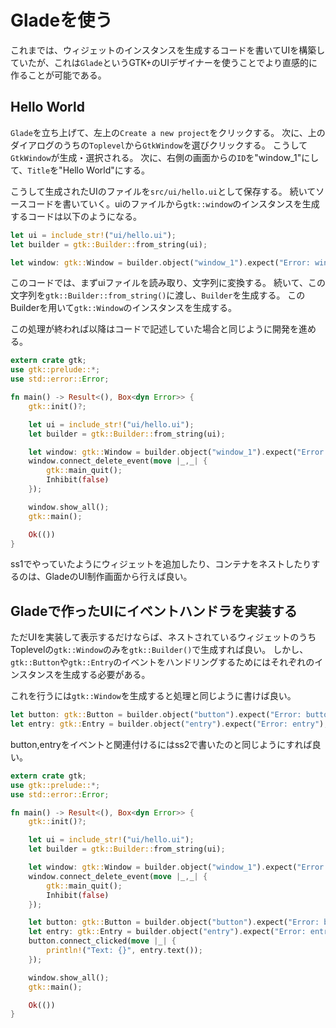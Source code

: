# Gladeを使う

これまでは、ウィジェットのインスタンスを生成するコードを書いてUIを構築していたが、これは`Glade`というGTK+のUIデザイナーを使うことでより直感的に作ることが可能である。

## Hello World

`Glade`を立ち上げて、左上の`Create a new project`をクリックする。
次に、上のダイアログのうちの`Toplevel`から`GtkWindow`を選びクリックする。
こうして`GtkWindow`が生成・選択される。
次に、右側の画面からの`ID`を"window\_1"にして、`Title`を"Hello World"にする。

こうして生成されたUIのファイルを`src/ui/hello.ui`として保存する。
続いてソースコードを書いていく。uiのファイルから`gtk::window`のインスタンスを生成するコードは以下のようになる。

```Rust
let ui = include_str!("ui/hello.ui");
let builder = gtk::Builder::from_string(ui);

let window: gtk::Window = builder.object("window_1").expect("Error: window_1");
```

このコードでは、まずuiファイルを読み取り、文字列に変換する。
続いて、この文字列を`gtk::Builder::from_string()`に渡し、`Builder`を生成する。
このBuilderを用いて`gtk::Window`のインスタンスを生成する。

この処理が終われば以降はコードで記述していた場合と同じように開発を進める。

```Rust
extern crate gtk;
use gtk::prelude::*;
use std::error::Error;

fn main() -> Result<(), Box<dyn Error>> {
    gtk::init()?;

    let ui = include_str!("ui/hello.ui");
    let builder = gtk::Builder::from_string(ui);

    let window: gtk::Window = builder.object("window_1").expect("Error: window_1");
    window.connect_delete_event(move |_,_| {
        gtk::main_quit();
        Inhibit(false)
    });

    window.show_all();
    gtk::main();

    Ok(())
}
```

ss1でやっていたようにウィジェットを追加したり、コンテナをネストしたりするのは、GladeのUI制作画面から行えば良い。

## Gladeで作ったUIにイベントハンドラを実装する

ただUIを実装して表示するだけならば、ネストされているウィジェットのうちToplevelの`gtk::Window`のみを`gtk::Builder()`で生成すれば良い。
しかし、`gtk::Button`や`gtk::Entry`のイベントをハンドリングするためにはそれぞれのインスタンスを生成する必要がある。

これを行うには`gtk::Window`を生成すると処理と同じように書けば良い。

```Rust
let button: gtk::Button = builder.object("button").expect("Error: button"); 
let entry: gtk::Entry = builder.object("entry").expect("Error: entry");
```
button,entryをイベントと関連付けるにはss2で書いたのと同じようにすれば良い。

```Rust
extern crate gtk;
use gtk::prelude::*;
use std::error::Error;

fn main() -> Result<(), Box<dyn Error>> {
    gtk::init()?;

    let ui = include_str!("ui/hello.ui");
    let builder = gtk::Builder::from_string(ui);

    let window: gtk::Window = builder.object("window_1").expect("Error: window_1");
    window.connect_delete_event(move |_,_| {
        gtk::main_quit();
        Inhibit(false)
    });

    let button: gtk::Button = builder.object("button").expect("Error: button"); 
    let entry: gtk::Entry = builder.object("entry").expect("Error: entry");
    button.connect_clicked(move |_| {
        println!("Text: {}", entry.text());
    });

    window.show_all();
    gtk::main();

    Ok(())
}
```
